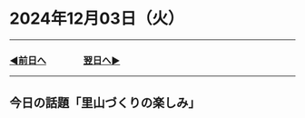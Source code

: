# 2024年12月03日（火）

---

### [◀️前日へ](https://github.com/yuasys/chatty-journal/blob/main/2024/12/2024-12-02.md)&emsp;&emsp;&emsp;&emsp;[翌日へ▶️](https://github.com/yuasys/chatty-journal/blob/main/2024/12/2024-12-03.md)

---

## 今日の話題「里山づくりの楽しみ」

